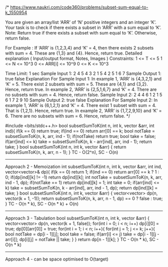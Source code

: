 /*
https://www.naukri.com/code360/problems/subset-sum-equal-to-k_1550954

You are given an array/list ‘ARR’ of ‘N’ positive integers and an integer ‘K’. Your task is to check if there exists a subset in ‘ARR’ with a sum equal to ‘K’.
Note: Return true if there exists a subset with sum equal to ‘K’. Otherwise, return false.

For Example :
If ‘ARR’ is {1,2,3,4} and ‘K’ = 4, then there exists 2 subsets with sum = 4. These are {1,3} and {4}. Hence, return true.
Detailed explanation ( Input/output format, Notes, Images )
Constraints:
1 <= T <= 5
1 <= N <= 10^3
0 <= ARR[i] <= 10^9
0 <= K <= 10^3

Time Limit: 1 sec
Sample Input 1:
2
4 5
4 3 2 1
5 4
2 5 1 6 7
Sample Output 1:
true
false
Explanation For Sample Input 1:
In example 1, ‘ARR’ is {4,3,2,1} and ‘K’ = 5. There exist 2 subsets with sum = 5. These are {4,1} and {3,2}. Hence, return true.
In example 2, ‘ARR’ is {2,5,1,6,7} and ‘K’ = 4. There are no subsets with sum = 4. Hence, return false.
Sample Input 2:
2
4 4
6 1 2 1
5 6
1 7 2 9 10
Sample Output 2:
true
false
Explanation For Sample Input 2:
In example 1, ‘ARR’ is {6,1,2,1} and ‘K’ = 4. There exist 1 subset with sum = 4. That is {1,2,1}. Hence, return true.
In example 2, ‘ARR’ is {1,7,2,9,10} and ‘K’ = 6. There are no subsets with sum = 6. Hence, return false.
*/

#include <bits/stdc++.h> 
bool subsetSumToK(int n, int k, vector<int> &arr, int ind){
    if(k == 0) return true;
    if(ind == 0) return arr[0] == k;
    bool notTake = subsetSumToK(n, k, arr, ind - 1);
    if(notTake) return true;
    bool take = false;
    if(arr[ind] <= k) take = subsetSumToK(n, k - arr[ind], arr, ind - 1);
    return take;
}
bool subsetSumToK(int n, int k, vector<int> &arr) {
    return subsetSumToK(n, k, arr, n - 1);
}
TC - O(2^n), SC - O(n)

--------------------------------------------------------------------------------------------------------------------------------------------

Approach 2 - Memoization
int subsetSumToK(int n, int k, vector<int> &arr, int ind, vector<vector<int>>& dp){
    if(k == 0) return 1;
    if(ind == 0) return arr[0] == k ? 1 : 0;
    if(dp[ind][k] != -1) return dp[ind][k];
    int notTake = subsetSumToK(n, k, arr, ind - 1, dp);
    if(notTake == 1) return dp[ind][k] = 1;
    int take = 0;
    if(arr[ind] <= k) take = subsetSumToK(n, k - arr[ind], arr, ind - 1, dp);
    return dp[ind][k] = take;
}
bool subsetSumToK(int n, int k, vector<int> &arr) {
    vector<vector<int>> dp(n, vector<int>(k + 1, -1));
    return subsetSumToK(n, k, arr, n - 1, dp) == 0 ? false : true;
}
TC - O(n * k), SC - O(n * k) + O(n)

--------------------------------------------------------------------------------------------------------------------------------------------

Approach 3 - Tabulation
bool subsetSumToK(int n, int k, vector<int> &arr) {
    vector<vector<bool>> dp(n, vector<bool>(k + 1, false));
    for(int i = 0; i < n; i++) dp[i][0] = true;
    dp[0][arr[0]] = true;
    for(int i = 1; i < n; i++){
        for(int j = 1; j <= k; j++){
            bool notTake = dp[i - 1][j];
            bool take = false;
            if(arr[i] <= j) take = dp[i - 1][j - arr[i]];
            dp[i][j] = notTake || take;
        }
    }
    return dp[n - 1][k];
}
TC - O(n * k), SC - O(n * k)

--------------------------------------------------------------------------------------------------------------------------------------------

Approach 4 - can be space optimised to O(target)
